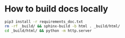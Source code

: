 # How to build docs locally

```bash
pip3 install -r requirements_doc.txt
rm -rf _build/ && sphinx-build -b html . _build/html/
cd _build/html/ && python -m http.server
```
